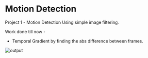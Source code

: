 # Motion Detection
Project 1 - Motion Detection Using simple image filtering. 

Work done till now - 
 - Temporal Gradient by finding the abs difference between frames.
 
 
 ![output](https://user-images.githubusercontent.com/117113574/218282451-6a51ba33-7cf0-4699-bd88-518c8d4a2c9c.gif)
